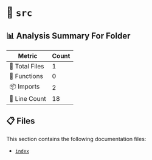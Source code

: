 # 📁 `src`

## 📊 Analysis Summary For Folder

| Metric | Count |
|--------|-------|
| 📁 Total Files | 1 |
| 🔧 Functions | 0 |
| 📦 Imports | 2 |
| 🔢 Line Count | 18 |


## 📋 Files

This section contains the following documentation files:

- [`index`](./index.md)